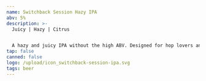 ```yaml
---
name: Switchback Session Hazy IPA
abv: 5%
description: >-
  Juicy | Hazy | Citrus


  A hazy and juicy IPA without the high ABV. Designed for hop lovers and session drinkers alike.
tap: false
canned: false
logo: /upload/icon_switchback-session-ipa.svg
tags: beer
---
```

